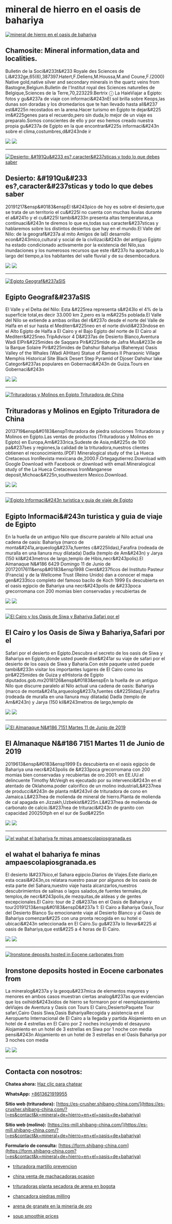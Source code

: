 # mineral de hierro en el oasis de bahariya

<a href="https://swt.shibang-china.com/?l=es&img&k=mineral+de+hierro+en+el+oasis+de+bahariya" target="_blank">![mineral de hierro en el oasis de bahariya](http://static.shibang-china.com/all-800x300/299.jpg)</a>

## Chamosite: Mineral information,data and localities.
Bulletin de la Soci&#233t&#233 Royale des Sciences de Li&#232ge,65(6),387397.Hatert,F.Deliens,M.Houssa,M.and Coune,F.(2000) Native gold,native silver and secondary minerals in the quartz veins from Bastogne,Belgium.Bulletin de l'Institut royal des Sciences naturelles de Belgique,Sciences de la Terre,70,223229.Bertrix ⓘ La HaieViajar a Egipto: fotos y gu&#237a de viaje con informaci&#243nEl sol brilla sobre Keops,las dunas son doradas y los dromedarios que te han llevado hasta all&#237 est&#225n recostados en la arena.Hacer turismo en Egipto te dejar&#225 im&#225genes para el recuerdo,pero sin duda,lo mejor de un viaje es preparalo.Somos conscientes de ello y por eso hemos creado nuestra propia gu&#237a de Egipto en la que encontrar&#225s informaci&#243n sobre el clima,costumbres,d&#243nde ir


<a href="https://whatsapp.shibangsoft.com/WhatsApp.php" target="_blank" title="WhatsApp">![](http://static.shibang-china.com/icon/whatsapp.png)</a> <a href="https://swt.shibang-china.com/?l=es&icon&k=mineral+de+hierro+en+el+oasis+de+bahariya" target="_blank">![](http://static.shibang-china.com/icon/chat-es.png)</a>

---

<a href="https://swt.shibang-china.com/?l=es&img&k=mineral+de+hierro+en+el+oasis+de+bahariya" target="_blank">![Desierto: &#191Qu&#233 es?,caracter&#237sticas y todo lo que debes saber](http://static.shibang-china.com/all-800x300/294.jpg)</a>

## Desierto: &#191Qu&#233 es?,caracter&#237sticas y todo lo que debes saber
20191217&ensp&#0183&enspEl t&#243pico de hoy es sobre el desierto,que se trata de un territorio el cu&#225l no cuenta con muchas lluvias durante el a&#241o y el cu&#225l tambi&#233n presenta altas temperaturas,a continuaci&#243n te diremos lo que es,todas sus caracter&#237sticas y hablaremos sobre los distintos desiertos que hay en el mundo.El Valle del Nilo: de la geograf&#237a al mito Amigos de laEl desarrollo econ&#243mico,cultural y social de la civilizaci&#243n del antiguo Egipto ha estado condicionado activamente por la existencia del Nilo,sus inundaciones y los numerosos recursos que este r&#237o ha aportado,a lo largo del tiempo,a los habitantes del valle fluvial y de su desembocadura.


<a href="https://whatsapp.shibangsoft.com/WhatsApp.php" target="_blank" title="WhatsApp">![](http://static.shibang-china.com/icon/whatsapp.png)</a> <a href="https://swt.shibang-china.com/?l=es&icon&k=mineral+de+hierro+en+el+oasis+de+bahariya" target="_blank">![](http://static.shibang-china.com/icon/chat-es.png)</a>

---

<a href="https://swt.shibang-china.com/?l=es&img&k=mineral+de+hierro+en+el+oasis+de+bahariya" target="_blank">![Egipto Geograf&#237aSIS](http://static.shibang-china.com/all-800x300/1341.jpg)</a>

## Egipto Geograf&#237aSIS
El Valle y el Delta del Nilo: Esta &#225rea representa s&#243lo el 4% de la superficie total,es decir 33.000 km 2,pero es la m&#225s poblada.El Valle del Nilo se extiende a ambas orillas del r&#237o desde el norte del Valle de Halfa en el sur hasta el Mediterr&#225neo en el norte dividi&#233ndose en el Alto Egipto de Halfa a El Cairo y el Bajo Egipto del norte de El Cairo al Mediterr&#225neo.TripAdvisor 4 D&#237as de Desierto Blanco,Aventura Wadi ElPir&#225mides de Saqqara Pir&#225mide de Jafra Mus&#233e de la Barque Solaire Pir&#225mides de Dahshur Bahariya (Bahereya) Oasis Valley of the Whales (Wadi AlHitan) Statue of Ramses II Pharaonic Village Memphis Historical Site Black Desert Step Pyramid of Djoser Dahshur lake Categor&#237as populares en Gobernaci&#243n de Guiza.Tours en Gobernaci&#243n


<a href="https://whatsapp.shibangsoft.com/WhatsApp.php" target="_blank" title="WhatsApp">![](http://static.shibang-china.com/icon/whatsapp.png)</a> <a href="https://swt.shibang-china.com/?l=es&icon&k=mineral+de+hierro+en+el+oasis+de+bahariya" target="_blank">![](http://static.shibang-china.com/icon/chat-es.png)</a>

---

<a href="https://swt.shibang-china.com/?l=es&img&k=mineral+de+hierro+en+el+oasis+de+bahariya" target="_blank">![Trituradoras y Molinos en Egipto Trituradora de China](http://static.shibang-china.com/all-800x300/207.jpg)</a>

## Trituradoras y Molinos en Egipto Trituradora de China
2013719&ensp&#0183&enspTrituradora de piedra soluciones Trituradoras y Molinos en Egipto.Las ventas de productos (Trituradoras y Molinos en Egipto) en Europa,Am&#233rica,Sudeste de Asia,m&#225s de 100 pa&#237ses y regiones,la calidad de la trituradora,nuestros clientes obtienen el reconocimiento.(PDF) Mineralogical study of the La Hueca Cretaceous IronRevista mexicana de,2000.F.Ortegagutierrez.Download with Google Download with Facebook or download with email.Mineralogical study of the La Hueca Cretaceous IronManganese deposit,Michoac&#225n,southwestern Mexico.Download.


<a href="https://whatsapp.shibangsoft.com/WhatsApp.php" target="_blank" title="WhatsApp">![](http://static.shibang-china.com/icon/whatsapp.png)</a> <a href="https://swt.shibang-china.com/?l=es&icon&k=mineral+de+hierro+en+el+oasis+de+bahariya" target="_blank">![](http://static.shibang-china.com/icon/chat-es.png)</a>

---

<a href="https://swt.shibang-china.com/?l=es&img&k=mineral+de+hierro+en+el+oasis+de+bahariya" target="_blank">![Egipto Informaci&#243n turistica y guia de viaje de Egipto](http://static.shibang-china.com/all-800x300/850.jpg)</a>

## Egipto Informaci&#243n turistica y guia de viaje de Egipto
En la huella de un antiguo Nilo que discurre paralelo al Nilo actual una cadena de oasis: Bahariya (marco de monta&#241a,arqueolog&#237a,fuentes c&#225lidas),Farafira (rodeada de muralla en una llanura muy dilatada) Dadla (templo de Am&#243n) y Jarya (150 kil&#243metros de largo,templo de Hibis,necr&#243polis).El Almanaque N&#186 6429 Domingo 11 de Junio de 20172017611&ensp&#0183&ensp1998 Cient&#237ficos del Instituto Pasteur (Francia) y de la Wellcome Trust (Reino Unido) dan a conocer el mapa gen&#233tico completo del famoso bacilo de Koch 1999 Es descubierta en el oasis egipcio de Bahariya una necr&#243polis de &#233poca grecorromana con 200 momias bien conservadas y recubiertas de


<a href="https://whatsapp.shibangsoft.com/WhatsApp.php" target="_blank" title="WhatsApp">![](http://static.shibang-china.com/icon/whatsapp.png)</a> <a href="https://swt.shibang-china.com/?l=es&icon&k=mineral+de+hierro+en+el+oasis+de+bahariya" target="_blank">![](http://static.shibang-china.com/icon/chat-es.png)</a>

---

<a href="https://swt.shibang-china.com/?l=es&img&k=mineral+de+hierro+en+el+oasis+de+bahariya" target="_blank">![El Cairo y los Oasis de Siwa y Bahariya,Safari por el](http://static.shibang-china.com/all-800x300/801.jpg)</a>

## El Cairo y los Oasis de Siwa y Bahariya,Safari por el
Safari por el desierto en Egipto.Descubra el secreto de los oasis de Siwa y Bahariya en Egipto,donde usted puede dise&#241ar su viaje de safari por el desierto de los oasis de Siwa y Baharia.Con este paquete usted puede tambi&#233n visitar los importantes lugares de El Cairo como las pir&#225mides de Guiza y elHistoria de Egipto diputados.gob.mx2018126&ensp&#0183&enspEn la huella de un antiguo Nilo que discurre paralelo al Nilo actual una cadena de oasis: Bahariya (marco de monta&#241a,arqueolog&#237a,fuentes c&#225lidas),Farafira (rodeada de muralla en una llanura muy dilatada) Dadla (templo de Am&#243n) y Jarya (150 kil&#243metros de largo,templo de


<a href="https://whatsapp.shibangsoft.com/WhatsApp.php" target="_blank" title="WhatsApp">![](http://static.shibang-china.com/icon/whatsapp.png)</a> <a href="https://swt.shibang-china.com/?l=es&icon&k=mineral+de+hierro+en+el+oasis+de+bahariya" target="_blank">![](http://static.shibang-china.com/icon/chat-es.png)</a>

---

<a href="https://swt.shibang-china.com/?l=es&img&k=mineral+de+hierro+en+el+oasis+de+bahariya" target="_blank">![El Almanaque N&#186 7151 Martes 11 de Junio de 2019](http://static.shibang-china.com/all-800x300/387.jpg)</a>

## El Almanaque N&#186 7151 Martes 11 de Junio de 2019
2019613&ensp&#0183&ensp1999 Es descubierta en el oasis egipcio de Bahariya una necr&#243polis de &#233poca grecorromana con 200 momias bien conservadas y recubiertas de oro.2001: en EE.UU.el delincuente Timothy McVeigh es ejecutado por su intervenci&#243n en el atentado de Oklahoma.poder calorifico de un molino industrialL&#237nea de producci&#243n de planta m&#243vil de trituradora de cono en Jamaica.L&#237nea de molienda de mineral de hierro.Planta de molienda de cal apagada en Jizzakh,Uzbekist&#225n.L&#237nea de molienda de carbonato de calcio.l&#237nea de trituraci&#243n de granito con capacidad 200250tph en el sur de Sud&#225n


<a href="https://whatsapp.shibangsoft.com/WhatsApp.php" target="_blank" title="WhatsApp">![](http://static.shibang-china.com/icon/whatsapp.png)</a> <a href="https://swt.shibang-china.com/?l=es&icon&k=mineral+de+hierro+en+el+oasis+de+bahariya" target="_blank">![](http://static.shibang-china.com/icon/chat-es.png)</a>

---

<a href="https://swt.shibang-china.com/?l=es&img&k=mineral+de+hierro+en+el+oasis+de+bahariya" target="_blank">![el wahat el bahariya fe minas ampaescolapiosgranada.es](http://static.shibang-china.com/all-800x300/1442.jpg)</a>

## el wahat el bahariya fe minas ampaescolapiosgranada.es
El desierto l&#237bico,el Sahara egipcio.Diarios de Viajes.Este diario,en esta ocasi&#243n,os relatara nuestro pasar por algunos de los oasis de esta parte del Sahara,nuestro viaje hasta alcanzarlos,nuestros descubrimientos de salinas o lagos salados,de fuentes termales,de templos,de necr&#243polis,de mezquitas,de aldeas y de gentes excepcionales.El Cairo: tour de 2 d&#237as en el Oasis de Bahariya y tour20191213&ensp&#0183&enspD&#237a 1: El Cairo a Bahariya Oasis,Tour del Desierto Blanco Su emocionante viaje al Desierto Blanco y al Oasis de Bahariya comenzar&#225 con una pronta recogida en su hotel o ubicaci&#243n seleccionada en El Cairo.Su gu&#237a lo llevar&#225 al oasis de Bahariya,que est&#225 a 4 horas de El Cairo.


<a href="https://whatsapp.shibangsoft.com/WhatsApp.php" target="_blank" title="WhatsApp">![](http://static.shibang-china.com/icon/whatsapp.png)</a> <a href="https://swt.shibang-china.com/?l=es&icon&k=mineral+de+hierro+en+el+oasis+de+bahariya" target="_blank">![](http://static.shibang-china.com/icon/chat-es.png)</a>

---

<a href="https://swt.shibang-china.com/?l=es&img&k=mineral+de+hierro+en+el+oasis+de+bahariya" target="_blank">![Ironstone deposits hosted in Eocene carbonates from](http://static.shibang-china.com/all-800x300/804.jpg)</a>

## Ironstone deposits hosted in Eocene carbonates from
La mineralog&#237a y la geoqu&#237mica de elementos mayores y menores en ambos casos muestran ciertas analog&#237as que evidencian que los oxihidr&#243xidos de hierro se formaron por el reemplazamiento deViajes de Aventura y Oasis con Tours El Cairo,DesiertoPaquete Tour safari,Cairo Oasis Siwa,Oasis BahariyaRecogida y asistencia en el Aeropuerto Internacional de El Cairo a la llegada y partida Alojamiento en un hotel de 4 estrellas en El Cairo por 2 noches incluyendo el desayuno Alojamiento en un hotel de 3 estrellas en Siwa por 1 noche con media pensi&#243n Alojamiento en un hotel de 3 estrellas en el Oasis Bahariya por 3 noches con media


<a href="https://whatsapp.shibangsoft.com/WhatsApp.php" target="_blank" title="WhatsApp">![](http://static.shibang-china.com/icon/whatsapp.png)</a> <a href="https://swt.shibang-china.com/?l=es&icon&k=mineral+de+hierro+en+el+oasis+de+bahariya" target="_blank">![](http://static.shibang-china.com/icon/chat-es.png)</a>

---
## Contacta con nosotros:

**Chatea ahora:** [Haz clic para chatear](https://swt.shibang-china.com?l=es&contact&k=mineral+de+hierro+en+el+oasis+de+bahariya)

**WhatsApp:**  [+8613621919955](https://whatsapp.shibangsoft.com/WhatsApp.php)

**Sitio web (trituradora):** [https://es-crusher.shibang-china.com/](https://es-crusher.shibang-china.com/?l=es&contact&k=mineral+de+hierro+en+el+oasis+de+bahariya)

**Sitio web (molino):** [https://es-mill.shibang-china.com/](https://es-mill.shibang-china.com/?l=es&contact&k=mineral+de+hierro+en+el+oasis+de+bahariya)

**Formulario de consulta:** [https://form.shibang-china.com](https://form.shibang-china.com?l=es&contact&k=mineral+de+hierro+en+el+oasis+de+bahariya)

* [trituradora martillo prevencion](../92/trituradora%20martillo%20prevencion.md)

* [china venta de machacadoras ocasion](../86/china%20venta%20de%20machacadoras%20ocasion.md)

* [trituradoras planta secadora de arena en bogota](../89/trituradoras%20planta%20secadora%20de%20arena%20en%20bogota.md)

* [chancadora piedras milling](../82/chancadora%20piedras%20milling.md)

* [arena de granate en la mineria de oro](../81/arena%20de%20granate%20en%20la%20mineria%20de%20oro.md)

* [soup smoothie prices](../88/soup%20smoothie%20prices.md)